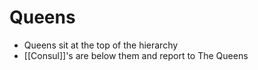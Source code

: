 # Queens
- Queens sit at the top of the hierarchy
- [[Consul]]'s are below them and report to The Queens
